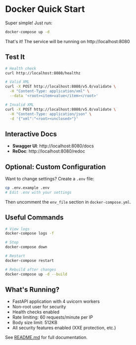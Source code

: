 # Docker Quick Start

Super simple! Just run:

```bash
docker-compose up -d
```

That's it! The service will be running on http://localhost:8080

## Test It

```bash
# Health check
curl http://localhost:8080/healthz

# Valid XML
curl -X POST http://localhost:8080/v5.0/validate \
  -H "Content-Type: application/xml" \
  --data '<root><item>value</item></root>'

# Invalid XML
curl -X POST http://localhost:8080/v5.0/validate \
  -H "Content-Type: application/json" \
  -d '{"xml":"<root><unclosed>"}'
```

## Interactive Docs

- **Swagger UI**: http://localhost:8080/docs
- **ReDoc**: http://localhost:8080/redoc

## Optional: Custom Configuration

Want to change settings? Create a `.env` file:

```bash
cp .env.example .env
# Edit .env with your settings
```

Then uncomment the `env_file` section in `docker-compose.yml`.

## Useful Commands

```bash
# View logs
docker-compose logs -f

# Stop
docker-compose down

# Restart
docker-compose restart

# Rebuild after changes
docker-compose up -d --build
```

## What's Running?

- FastAPI application with 4 uvicorn workers
- Non-root user for security
- Health checks enabled
- Rate limiting: 60 requests/minute per IP
- Body size limit: 512KB
- All security features enabled (XXE protection, etc.)

See [README.md](README.md) for full documentation.

